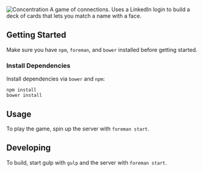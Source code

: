 ![Concentration](http://i.imgur.com/hXM96sT.png)
A game of connections. Uses a LinkedIn login to build a deck of cards that lets you match a name with a face.

## Getting Started
Make sure you have `npm`, `foreman`, and `bower` installed before getting started.

### Install Dependencies
Install dependencies via `bower` and `npm`:

```
npm install
bower install
```

## Usage
To play the game, spin up the server with `foreman start`.

## Developing
To build, start gulp with `gulp` and the server with `foreman start`.
